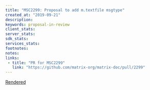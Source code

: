 ```yaml
---
title: "MSC2299: Proposal to add m.textfile msgtype"
created_at: "2019-09-21"
description:
keywords: proposal-in-review
client_stats:
server_stats:
sdk_stats:
services_stats:
footnotes:
notes:
links:
 - title: "PR for MSC2299"
   link: "https://github.com/matrix-org/matrix-doc/pull/2299"
---
```

[Rendered](https://github.com/Sorunome/matrix-doc/blob/soru/textfile/proposals/2299-textfile.md)
